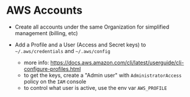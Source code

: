 # AWS Accounts

- Create all accounts under the same Organization for simplified management (billing, etc)

- Add a Profile and a User (Access and Secret keys) to `~/.aws/credentials` and `~/.aws/config`
  - more info: https://docs.aws.amazon.com/cli/latest/userguide/cli-configure-profiles.html
  - to get the keys, create a "Admin user" with `AdministratorAccess` policy on the `IAM` console
  - to control what user is active, use the env var `AWS_PROFILE`
